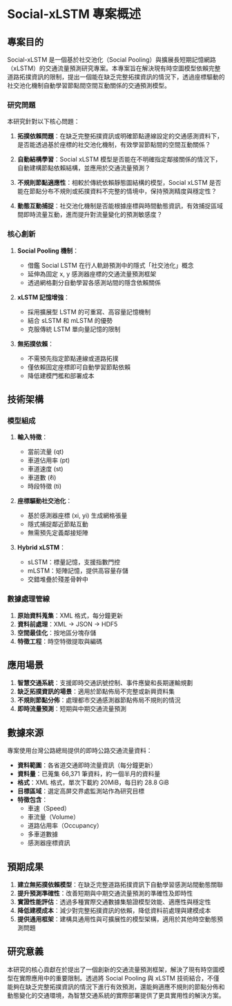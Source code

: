 # Social-xLSTM 專案概述

## 專案目的

Social-xLSTM 是一個基於社交池化（Social Pooling）與擴展長短期記憶網路（xLSTM）的交通流量預測研究專案。本專案旨在解決現有時空圖模型依賴完整道路拓撲資訊的限制，提出一個能在缺乏完整拓撲資訊的情況下，透過座標驅動的社交池化機制自動學習節點間空間互動關係的交通預測模型。

### 研究問題

本研究針對以下核心問題：

1. **拓撲依賴問題**：在缺乏完整拓撲資訊或明確節點連線設定的交通感測資料下，是否能透過基於座標的社交池化機制，有效學習節點間的空間互動關係？

2. **自動結構學習**：Social xLSTM 模型是否能在不明確指定鄰接關係的情況下，自動建構節點依賴結構，並應用於交通流量預測？

3. **不規則節點適應性**：相較於傳統依賴靜態圖結構的模型，Social xLSTM 是否能在節點分布不規則或拓撲資料不完整的情境中，保持預測精度與穩定性？

4. **動態互動捕捉**：社交池化機制是否能根據座標與時間動態資訊，有效捕捉區域間即時流量互動，進而提升對流量變化的預測敏感度？

### 核心創新

1. **Social Pooling 機制**：
   - 借鑑 Social LSTM 在行人軌跡預測中的隱式「社交池化」概念
   - 延伸為固定 x, y 感測器座標的交通流量預測框架
   - 透過網格劃分自動學習各感測站間的隱含依賴關係

2. **xLSTM 記憶增強**：
   - 採用擴展型 LSTM 的可重寫、高容量記憶機制
   - 結合 sLSTM 和 mLSTM 的優勢
   - 克服傳統 LSTM 單向量記憶的限制

3. **無拓撲依賴**：
   - 不需預先指定節點連線或道路拓撲
   - 僅依賴固定座標即可自動學習節點依賴
   - 降低建模門檻和部署成本

## 技術架構

### 模型組成

1. **輸入特徵**：
   - 當前流量 (qt)
   - 車道佔用率 (pt)
   - 車道速度 (st)
   - 車道數 (ℓi)
   - 時段特徵 (ti)

2. **座標驅動社交池化**：
   - 基於感測器座標 (xi, yi) 生成網格張量
   - 隱式捕捉鄰近節點互動
   - 無需預先定義鄰接矩陣

3. **Hybrid xLSTM**：
   - sLSTM：標量記憶，支援指數門控
   - mLSTM：矩陣記憶，提供高容量存儲
   - 交錯堆疊於殘差骨幹中

### 數據處理管線

1. **原始資料蒐集**：XML 格式，每分鐘更新
2. **資料前處理**：XML → JSON → HDF5
3. **空間最佳化**：按地區分塊存儲
4. **特徵工程**：時空特徵提取與編碼

## 應用場景

1. **智慧交通系統**：支援即時交通訊號控制、事件應變和長期運輸規劃
2. **缺乏拓撲資訊的場景**：適用於節點佈局不完整或新興資料集
3. **不規則節點分佈**：處理都市交通感測器節點佈局不規則的情況
4. **即時流量預測**：短期與中期交通流量預測

## 數據來源

專案使用台灣公路總局提供的即時公路交通流量資料：

- **資料範圍**：各省道交通即時流量資訊（每分鐘更新）
- **資料量**：已蒐集 66,371 筆資料，約一個半月的資料量
- **格式**：XML 格式，單次下載約 20MiB，每日約 28.8 GiB
- **目標區域**：選定高屏交界處監測站作為研究目標
- **特徵包含**：
  - 車速（Speed）
  - 車流量（Volume）
  - 道路佔用率（Occupancy）
  - 多車道數據
  - 感測器座標資訊

## 預期成果

1. **建立無拓撲依賴模型**：在缺乏完整道路拓撲資訊下自動學習感測站間動態關聯
2. **提升預測準確性**：改善短期與中期交通流量預測的準確性及即時性
3. **實證性能評估**：透過多種實際交通數據集驗證模型效能、適應性與穩定性
4. **降低建模成本**：減少對完整拓撲資訊的依賴，降低資料前處理與建模成本
5. **提供通用框架**：建構具通用性與可擴展性的模型架構，適用於其他時空動態預測問題

## 研究意義

本研究的核心貢獻在於提出了一個創新的交通流量預測框架，解決了現有時空圖模型在實際應用中的重要限制。透過將 Social Pooling 與 xLSTM 技術結合，不僅能夠在缺乏完整拓撲資訊的情況下進行有效預測，還能夠適應不規則的節點分佈和動態變化的交通環境，為智慧交通系統的實際部署提供了更具實用性的解決方案。